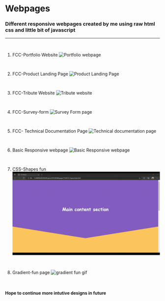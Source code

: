 # Webpages 
### Different responsive webpages created by me using raw html css and little bit of javascript 
---

<br>

1. FCC-Portfolio Website
    ![Portfolio webpage](Resources/portfolio-webpage.gif)

<br>

2. FCC-Product Landing Page
    ![Product Landing Page](Resources/product-landing-page.gif)

<br>

3. FCC-Tribute Website
    ![Tribute website](Resources/tribute-page.gif)

<br>

4. FCC-Survey-form
    ![Survey Form page](Resources/survey-form.gif)

<br>

5. FCC- Technical Documentation Page
    ![Technical documentation page](Resources/technical-documentation-page.gif)

<br>

6. Basic Responsive webpage
    ![Basic Responsive webpage](Resources/basic-responsive-page.gif)

<br>

7. CSS-Shapes fun
    ![Shapes page](Resources/shapes-page.gif)

<br>

8. Gradient-fun page
    ![gradient fun gif](Resources/gradient-fun.gif)

<br>

#### Hope to continue more intutive designs in future